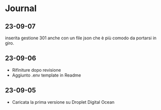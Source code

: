 # Journal

## 23-09-07
inserita gestione 301 anche con un file json che è più comodo da portarsi in giro. 

## 23-09-06
- Rifiniture dopo revisione
- Aggiunto .env template in Readme

## 23-09-05
- Caricata la prima versione su Droplet Digital Ocean